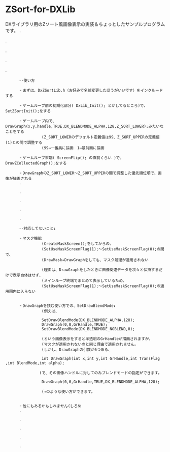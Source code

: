 ZSort-for-DXLib
===============

DXライブラリ用のZソート風画像表示の実装＆ちょっとしたサンプルプログラムです。
.

.

.

.

.


          
          
          
          
          --使い方
          
          ・まずは、DxZSortLib.h（お好みで名前変更したほうがいいです）をインクルードする
          
          ・ゲームループ前の初期化部分( DxLib_Init(); とかしてるところ)で、SetZSortInit();をする
          
          ・ゲームループ内で、DrawGraph(x,y,handle,TRUE,DX_BLENDMODE_ALPHA,128,Z_SORT_LOWER);みたいなことをする
                    (Z_SORT_LOWERのデフォルト定義値は99、Z_SORT_UPPERの定義値(1)との間で調整する
                    (99→一番奥に描画　1→最前面に描画
                    
          ・ゲームループ末端( ScreenFlip(); の直前くらい )で、DrawZCollectedGraph();をする
          
          ・DrawGraphのZ_SORT_LOWER～Z_SORT_UPPERの間で調整した優先順位順で、画像が描画される
          .
          
          .
          
          .
          
          .
          
          .
          
          --対応してないこと↓
          
          ・マスク機能
                    (CreateMaskScreen();をしてからの、
                    (SetUseMaskScreenFlag(1);～SetUseMaskScreenFlag(0);の間で、
					(DrawMask→DrawGraphをしても、マスク処理が適用されない
					
                    (理由は、DrawGraphをしたときに画像関連データを次々と保持するだけで表示自体はせず、
                    (メインループ終端でまとめて表示しているため、
                    (SetUseMaskScreenFlag(1);～SetUseMaskScreenFlag(0);の適用圏内に入らない
                    
                    
          ・DrawGraphを挟む使い方での、SetDrawBlendMode↓
                    (例えば、
                    
                    SetDrawBlendMode(DX_BLENDMODE_ALPHA,128);
                    DrawGraph(0,0,GrHandle,TRUE);
                    SetDrawBlendMode(DX_BLENDMODE_NOBLEND,0);
                    
                    (という画像表示をすると半透明のGrHandleが描画されますが、
					(マスクが適用されないのと同じ理由で適用されません。
                    (しかし、DrawGraphの引数が6つある、
                    
                    int DrawGraph(int x,int y,int GrHandle,int TransFlag ,int BlendMode,int alpha);
                    
                   (で、その画像ハンドルに対してのみブレンドモードの指定ができます。
                    
                    DrawGraph(0,0,GrHandle,TRUE,DX_BLENDMODE_ALPHA,128);
                    
                    (↑のような使い方ができます。
                    
                    
          ・他にもあるかもしれません(しろめ
          .
          
          .
          
          .
          
          .
          
          .
          
          
          
